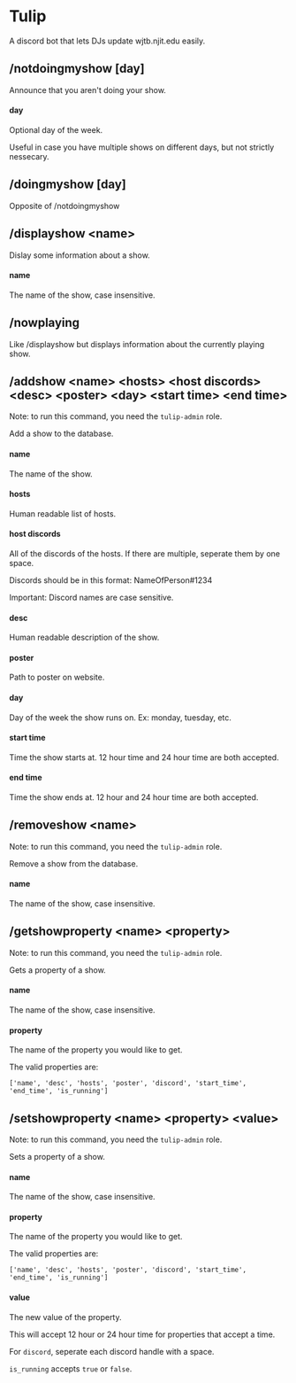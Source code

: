 # Tulip

A discord bot that lets DJs update wjtb.njit.edu easily.

## /notdoingmyshow [day]

Announce that you aren't doing your show. 

#### day

Optional day of the week.

Useful in case you have multiple shows on different days, but not strictly nessecary.

## /doingmyshow [day]

Opposite of /notdoingmyshow

## /displayshow \<name\>

Dislay some information about a show.

#### name

The name of the show, case insensitive.

## /nowplaying

Like /displayshow but displays information about the currently playing show.

## /addshow \<name\> \<hosts\> \<host discords\> \<desc\> \<poster\> \<day\> \<start time\> \<end time\>

Note: to run this command, you need the `tulip-admin` role.

Add a show to the database.

#### name

The name of the show.

#### hosts

Human readable list of hosts.

#### host discords

All of the discords of the hosts. If there are multiple, seperate them by one space.

Discords should be in this format: NameOfPerson#1234

Important: Discord names are case sensitive.

#### desc

Human readable description of the show.

#### poster

Path to poster on website.

#### day

Day of the week the show runs on. Ex: monday, tuesday, etc.

#### start time

Time the show starts at. 12 hour time and 24 hour time are both accepted.

#### end time

Time the show ends at. 12 hour and 24 hour time are both accepted.

## /removeshow \<name\>

Note: to run this command, you need the `tulip-admin` role.

Remove a show from the database.

#### name

The name of the show, case insensitive.

## /getshowproperty \<name\> \<property\>

Note: to run this command, you need the `tulip-admin` role.

Gets a property of a show.

#### name

The name of the show, case insensitive.

#### property

The name of the property you would like to get.

The valid properties are:

```
['name', 'desc', 'hosts', 'poster', 'discord', 'start_time', 'end_time', 'is_running']
```

## /setshowproperty \<name\> \<property\> \<value\>

Note: to run this command, you need the `tulip-admin` role.

Sets a property of a show.

#### name

The name of the show, case insensitive.

#### property

The name of the property you would like to get.

The valid properties are:

```
['name', 'desc', 'hosts', 'poster', 'discord', 'start_time', 'end_time', 'is_running']
```

#### value

The new value of the property.

This will accept 12 hour or 24 hour time for properties that accept a time.

For `discord`, seperate each discord handle with a space.

`is_running` accepts `true` or `false`.
